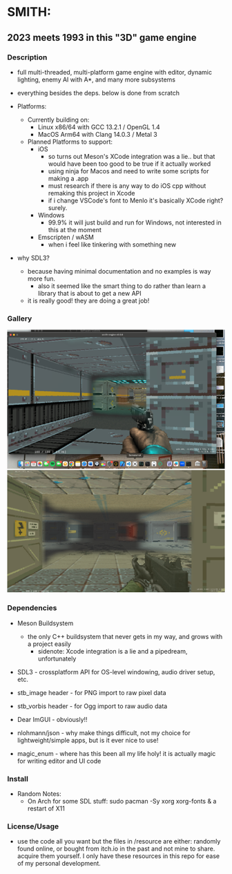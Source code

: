 # SMITH: 
## 2023 meets 1993 in this "3D" game engine

### Description
- full multi-threaded, multi-platform game engine with editor, dynamic lighting, enemy AI with A*, and many more subsystems

-  everything besides the deps. below is done from scratch

- Platforms:
    - Currently building on: 
        - Linux x86/64 with GCC 13.2.1 / OpenGL 1.4
        - MacOS Arm64 with Clang 14.0.3 / Metal 3 
    - Planned Platforms to support:
        - iOS 
            - so turns out Meson's XCode integration was a lie.. but that would have been too good to be true if it actually worked 
            - using ninja for Macos and need to write some scripts for making a .app
            - must research if there is any way to do iOS cpp without remaking this project in Xcode 
            - if i change VSCode's font to Menlo it's basically XCode right? surely.
        - Windows
            - 99.9% it will just build and run for Windows, not interested in this at the moment
        - Emscripten / wASM
            - when i feel like tinkering with something new

- why SDL3?
    - because having minimal documentation and no examples is way more fun. 
        - also it seemed like the smart thing to do rather than learn a library that is about to get a new API
    - it is really good! they are doing a great job! 

### Gallery
![Picture of the first time it built on macOS](https://raw.githubusercontent.com/dylanlanigansmith/smith/main/docs/macos.png "The first time it ran on macOS")
![Bad Example of the lighting](https://raw.githubusercontent.com/dylanlanigansmith/smith/main/docs/newnewlighting.png "A boring example of the lighting, which will likely look completely different in a week")

### Dependencies
- Meson Buildsystem
    - the only C++ buildsystem that never gets in my way, and grows with a project easily 
        - sidenote: Xcode integration is a lie and a pipedream, unfortunately

- SDL3 - crossplatform API for OS-level windowing, audio driver setup, etc. 
- stb_image header - for PNG import to raw pixel data
- stb_vorbis header - for Ogg import to raw audio data
- Dear ImGUI - obviously!! 
- nlohmann/json  - why make things difficult, not my choice for lightweight/simple apps, but is it ever nice to use!
- magic_enum  - where has this been all my life holy! it is actually magic for writing editor and UI code
   

### Install
- Random Notes:
    - On Arch for some SDL stuff: sudo pacman -Sy xorg xorg-fonts  & a restart of X11 


### License/Usage
- use the code all you want but the files in /resource are either: randomly found online, or bought from itch.io in the past and not mine to share. acquire them yourself. I only have these resources in this repo for ease of my personal development. 

